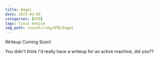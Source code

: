 ```yaml
---
title: Bagel
date: 2023-03-05
categories: [HTB]
tags: linux medium
img_path: /assets/img/HTB/bagel
---
```


Writeup Coming Soon!

You didn't think I'd really have a writeup for an active machine, did you??